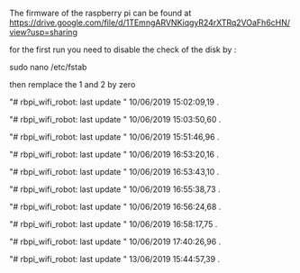 The firmware of the raspberry pi can be found at https://drive.google.com/file/d/1TEmngARVNKiqgyR24rXTRq2VOaFh6cHN/view?usp=sharing

for the first run you need to disable the check of the disk by :

sudo nano /etc/fstab

then remplace the 1 and 2 by zero

"# rbpi_wifi_robot: last update " 10/06/2019 15:02:09,19 . 
 
"# rbpi_wifi_robot: last update " 10/06/2019 15:03:50,60 . 
 
"# rbpi_wifi_robot: last update " 10/06/2019 15:51:46,96 . 
 
"# rbpi_wifi_robot: last update " 10/06/2019 16:53:20,16 . 
 
"# rbpi_wifi_robot: last update " 10/06/2019 16:53:43,10 . 
 
"# rbpi_wifi_robot: last update " 10/06/2019 16:55:38,73 . 
 
"# rbpi_wifi_robot: last update " 10/06/2019 16:56:24,68 . 
 
"# rbpi_wifi_robot: last update " 10/06/2019 16:58:17,75 . 
 
"# rbpi_wifi_robot: last update " 10/06/2019 17:40:26,96 . 
 
"# rbpi_wifi_robot: last update " 13/06/2019 15:44:57,39 . 
 
